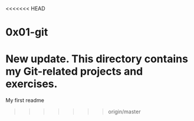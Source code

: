 <<<<<<< HEAD
# 0x01-git
New update.
This directory contains my Git-related projects and exercises.
=======
My first readme
>>>>>>> origin/master
